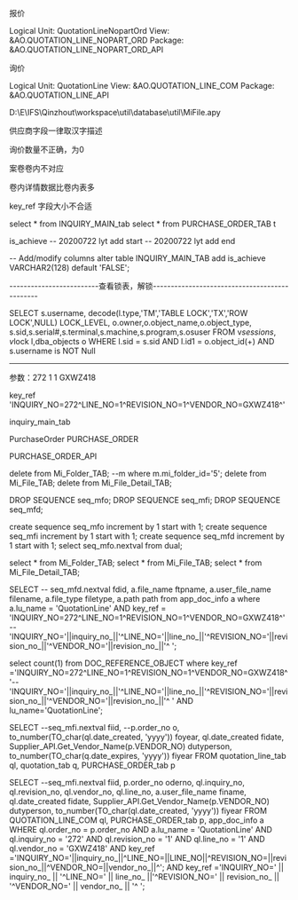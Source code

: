 报价

Logical Unit:	QuotationLineNopartOrd
View:		&AO.QUOTATION_LINE_NOPART_ORD
Package:		&AO.QUOTATION_LINE_NOPART_ORD_API

询价

Logical Unit:	QuotationLine
View:		&AO.QUOTATION_LINE_COM
Package:		&AO.QUOTATION_LINE_API





D:\E\IFS\Qinzhout\workspace\util\database\util\MiFile.apy



供应商字段一律取汉字描述

询价数量不正确，为0

案卷卷内不对应

卷内详情数据比卷内表多

key_ref 字段大小不合适





select * from INQUIRY_MAIN_tab
select * from PURCHASE_ORDER_TAB t

is_achieve
-- 20200722 lyt add start
-- 20200722 lyt add end





-- Add/modify columns 
alter table INQUIRY_MAIN_TAB add is_achieve VARCHAR2(128) default 'FALSE';





-------------------------查看锁表，解锁----------------------------------------------

SELECT  s.username,
        decode(l.type,'TM','TABLE LOCK','TX','ROW LOCK',NULL) LOCK_LEVEL,
        o.owner,o.object_name,o.object_type,
        s.sid,s.serial#,s.terminal,s.machine,s.program,s.osuser
 FROM   v$session s,v$lock l,dba_objects o
WHERE   l.sid = s.sid
  AND   l.id1 = o.object_id(+)
  AND   s.username is NOT Null

--------------------------------------------------------------------------------------------

参数：272 1 1 GXWZ418

key_ref 'INQUIRY_NO=272^LINE_NO=1^REVISION_NO=1^VENDOR_NO=GXWZ418^' 



inquiry_main_tab



PurchaseOrder
PURCHASE_ORDER

PURCHASE_ORDER_API

delete from Mi_Folder_TAB;  --m where m.mi_folder_id='5';
delete from Mi_File_TAB;
delete  from Mi_File_Detail_TAB;

 DROP SEQUENCE seq_mfo;
DROP SEQUENCE seq_mfi;
DROP SEQUENCE seq_mfd;

create sequence seq_mfo increment by 1 start with 1;
create sequence seq_mfi increment by 1 start with 1;
create sequence seq_mfd increment by 1 start with 1;
 select seq_mfo.nextval from dual;

select * from Mi_Folder_TAB;
select * from Mi_File_TAB;
select * from Mi_File_Detail_TAB;



























SELECT -- seq_mfd.nextval fdid,
 a.file_name      ftpname,
 a.user_file_name filename,
 a.file_type      filetype,
 a.path           path
  from app_doc_info a
 where a.lu_name = 'QuotationLine'
   AND key_ref =
       'INQUIRY_NO=272^LINE_NO=1^REVISION_NO=1^VENDOR_NO=GXWZ418^' --'INQUIRY_NO='||inquiry_no_||'^LINE_NO='||line_no_||'^REVISION_NO='||revision_no_||'^VENDOR_NO='||revision_no_||'^ ';

 select count(1)
      from DOC_REFERENCE_OBJECT
      where key_ref ='INQUIRY_NO=272^LINE_NO=1^REVISION_NO=1^VENDOR_NO=GXWZ418^'--'INQUIRY_NO='||inquiry_no_||'^LINE_NO='||line_no_||'^REVISION_NO='||revision_no_||'^VENDOR_NO='||revision_no_||'^ '
      AND lu_name='QuotationLine';

SELECT  --seq_mfi.nextval fiid,
              --p.order_no o,
              to_number(TO_char(ql.date_created, 'yyyy')) foyear,
              ql.date_created fidate,
              Supplier_API.Get_Vendor_Name(p.VENDOR_NO) dutyperson,
              to_number(TO_char(q.date_expires, 'yyyy')) fiyear
        FROM quotation_line_tab ql, quotation_tab q, PURCHASE_ORDER_tab p

SELECT --seq_mfi.nextval fiid,
       p.order_no oderno,
       ql.inquiry_no,
       ql.revision_no,
       ql.vendor_no,
       ql.line_no,
       a.user_file_name finame,
       ql.date_created fidate,
       Supplier_API.Get_Vendor_Name(p.VENDOR_NO) dutyperson,
       to_number(TO_char(ql.date_created, 'yyyy')) fiyear
  FROM QUOTATION_LINE_COM ql, PURCHASE_ORDER_tab p, app_doc_info a
 WHERE ql.order_no = p.order_no
   AND a.lu_name = 'QuotationLine'
   AND ql.inquiry_no = '272'
   AND ql.revision_no = '1'
   AND ql.line_no = '1'
   AND ql.vendor_no = 'GXWZ418'
   AND key_ref ='INQUIRY_NO='||inquiry_no_||^LINE_NO=||LINE_NO||^REVISION_NO=||revision_no_||^VENDOR_NO=||vendor_no_||^';
AND key_ref ='INQUIRY_NO=' || inquiry_no_ || '^LINE_NO=' || line_no_ ||'^REVISION_NO=' || revision_no_ || '^VENDOR_NO=' || vendor_no_ || '^ ';
      